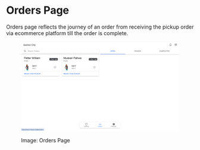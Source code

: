 # Orders Page

Orders page reflects the journey of an order from receiving the pickup order via ecommerce platform till the order is complete.

<figure><img src="../../../.gitbook/assets/Screenshot 2024-01-01 at 11.49.24 PM.png" alt=""><figcaption><p>Image: Orders Page</p></figcaption></figure>

